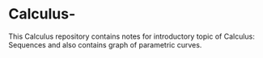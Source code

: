 # Calculus-
This Calculus repository contains notes for introductory topic of Calculus: Sequences and also contains graph of parametric curves.

